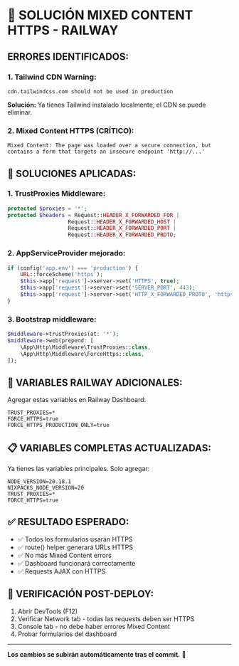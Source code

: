 # 🚨 SOLUCIÓN MIXED CONTENT HTTPS - RAILWAY

## **ERRORES IDENTIFICADOS:**

### **1. Tailwind CDN Warning:**
```
cdn.tailwindcss.com should not be used in production
```
**Solución:** Ya tienes Tailwind instalado localmente, el CDN se puede eliminar.

### **2. Mixed Content HTTPS (CRÍTICO):**
```
Mixed Content: The page was loaded over a secure connection, but contains a form that targets an insecure endpoint 'http://...'
```

## **🔧 SOLUCIONES APLICADAS:**

### **1. TrustProxies Middleware:**
```php
protected $proxies = '*';
protected $headers = Request::HEADER_X_FORWARDED_FOR | 
                   Request::HEADER_X_FORWARDED_HOST | 
                   Request::HEADER_X_FORWARDED_PORT | 
                   Request::HEADER_X_FORWARDED_PROTO;
```

### **2. AppServiceProvider mejorado:**
```php
if (config('app.env') === 'production') {
    URL::forceScheme('https');
    $this->app['request']->server->set('HTTPS', true);
    $this->app['request']->server->set('SERVER_PORT', 443);
    $this->app['request']->server->set('HTTP_X_FORWARDED_PROTO', 'https');
}
```

### **3. Bootstrap middleware:**
```php
$middleware->trustProxies(at: '*');
$middleware->web(prepend: [
    \App\Http\Middleware\TrustProxies::class,
    \App\Http\Middleware\ForceHttps::class,
]);
```

## **🚀 VARIABLES RAILWAY ADICIONALES:**

Agregar estas variables en Railway Dashboard:
```env
TRUST_PROXIES=*
FORCE_HTTPS=true
FORCE_HTTPS_PRODUCTION_ONLY=true
```

## **📋 VARIABLES COMPLETAS ACTUALIZADAS:**

Ya tienes las variables principales. Solo agregar:
```env
NODE_VERSION=20.18.1
NIXPACKS_NODE_VERSION=20
TRUST_PROXIES=*
FORCE_HTTPS=true
```

## **✅ RESULTADO ESPERADO:**

- ✅ Todos los formularios usarán HTTPS
- ✅ route() helper generará URLs HTTPS
- ✅ No más Mixed Content errors
- ✅ Dashboard funcionará correctamente
- ✅ Requests AJAX con HTTPS

## **🎯 VERIFICACIÓN POST-DEPLOY:**

1. Abrir DevTools (F12)
2. Verificar Network tab - todas las requests deben ser HTTPS
3. Console tab - no debe haber errores Mixed Content
4. Probar formularios del dashboard

---
**Los cambios se subirán automáticamente tras el commit.** 🚀
